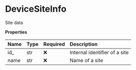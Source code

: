 # DeviceSiteInfo

Site data

**Properties**

| Name | Type | Required | Description                   |
| :--- | :--- | :------- | :---------------------------- |
| id\_ | str  | ❌       | Internal identifier of a site |
| name | str  | ❌       | Name of a site                |

<!-- This file was generated by liblab | https://liblab.com/ -->
